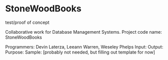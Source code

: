 # StoneWoodBooks
test/proof of concept

Collaborative work for Database Management Systems.
Project code name: StoneWoodBooks

Programmers: Devin Laterza, Leeann Warren, Weseley Phelps
Input:
Output:
Purpose:
Sample: [probably not needed, but filling out template for now]
